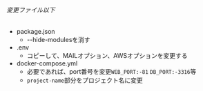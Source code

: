 ###### 変更ファイル以下
- package.json
    - --hide-modulesを消す
- .env
    - コピーして、MAILオプション、AWSオプションを変更する
- docker-compose.yml
    - 必要であれば、port番号を変更`WEB_PORT:-81` `DB_PORT:-3316`等
    - `project-name`部分をプロジェクト名に変更
